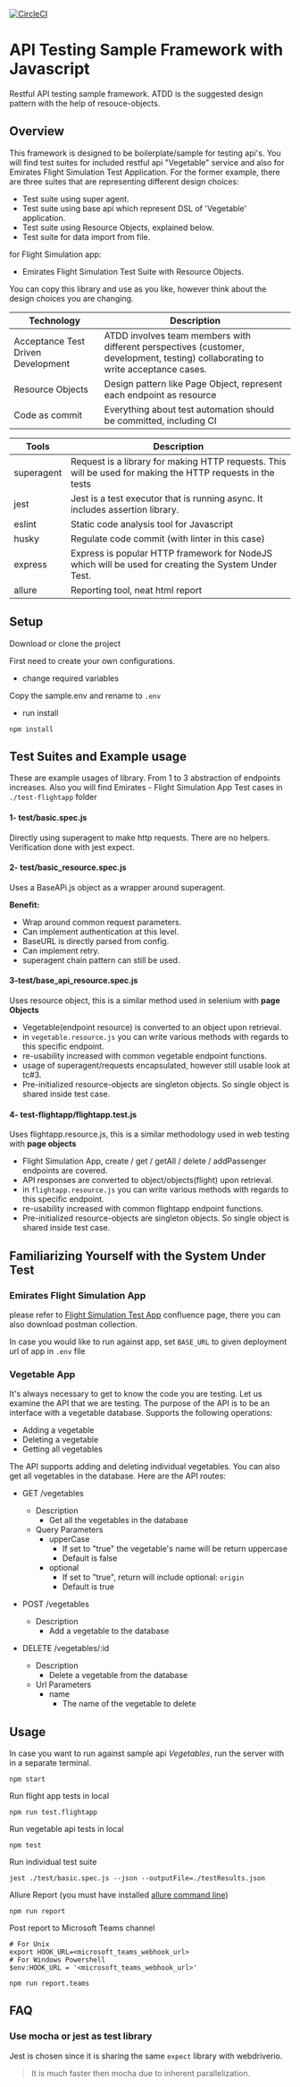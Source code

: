 [![CircleCI](https://circleci.com/gh/serhatbolsu/api-test-javascript-jest-boilerplate.svg?style=svg)](https://circleci.com/gh/serhatbolsu/api-test-javascript-jest-boilerplate)
# API Testing Sample Framework with Javascript
Restful API testing sample framework. ATDD is the suggested design pattern with the help of resouce-objects.
 
## Overview

This framework is designed to be boilerplate/sample for testing api's.
You will find test suites for included restful api "Vegetable" service and 
also for Emirates Flight Simulation Test Application. 
For the former example, there are three suites that are representing different design choices:
- Test suite using super agent.
- Test suite using base api which represent DSL of 'Vegetable' application.
- Test suite using Resource Objects, explained below.
- Test suite for data import from file.

for Flight Simulation app:
- Emirates Flight Simulation Test Suite with Resource Objects.

You can copy this library and use as you like, however think about the design choices you are changing.

| Technology | Description | 
| ---------- | ----------- |
| Acceptance Test Driven Development | ATDD involves team members with different perspectives (customer, development, testing) collaborating to write acceptance cases. |
| Resource Objects | Design pattern like Page Object, represent each endpoint as resource | 
| Code as commit | Everything about test automation should be committed, including CI | 

| Tools | Description |
| --- | --- |
| superagent | Request is a library for making HTTP requests. This will be used for making the HTTP requests in the tests |
| jest | Jest is a test executor that is running async. It includes assertion library. |
| eslint | Static code analysis tool for Javascript |
| husky | Regulate code commit (with linter in this case) |
| express | Express is popular HTTP framework for NodeJS which will be used for creating the System Under Test. |
| allure | Reporting tool, neat html report |

## Setup
Download or clone the project

First need to create your own configurations.
- change required variables

Copy the sample.env and rename to `.env`
- run install

```npm install```

## Test Suites and Example usage
These are example usages of library. From 1 to 3 abstraction of endpoints increases.
Also you will find Emirates - Flight Simulation App Test cases in `./test-flightapp` folder

#### 1- test/basic.spec.js
Directly using superagent to make http requests.
There are no helpers. Verification done with jest expect.

#### 2- test/basic_resource.spec.js
Uses a BaseAPi.js object as a wrapper around superagent.

**Benefit:**

- Wrap around common request parameters.
- Can implement authentication at this level.
- BaseURL is directly parsed from config.
- Can implement retry.
- superagent chain pattern can still be used.

#### 3-test/base_api_resource.spec.js
Uses resource object, this is a similar method used in selenium with **page Objects**

- Vegetable(endpoint resource) is converted to an object upon retrieval.
- in `vegetable.resource.js` you can write various methods with regards to this specific endpoint.
- re-usability increased with common vegetable endpoint functions.
- usage of superagent/requests encapsulated, however still usable look at tc#3.
- Pre-initialized resource-objects are singleton objects. So single object is shared inside test case.

#### 4- test-flightapp/flightapp.test.js
Uses flightapp.resource.js, this is a similar methodology used in web testing with **page objects**

- Flight Simulation App, create / get / getAll / delete / addPassenger endpoints are covered.
- API responses are converted to object/objects(flight) upon retrieval.
- in `flightapp.resource.js` you can write various methods with regards to this specific endpoint.
- re-usability increased with common flightapp endpoint functions.
- Pre-initialized resource-objects are singleton objects. So single object is shared inside test case.

## Familiarizing Yourself with the System Under Test
### Emirates Flight Simulation App
 please refer to [Flight Simulation Test App](https://confluence.emirates.com/display/IC/04.+Flight+Simulation+Test+App)
  confluence page, there you can also download postman collection.

In case you would like to run against app, set `BASE_URL` to given deployment url of app in `.env` file


### Vegetable App
It's always necessary to get to know the code you are testing. 
Let us examine the API that we are testing. The purpose of the API is to be an interface with a vegetable database. 
Supports the following operations:

- Adding a vegetable
- Deleting a vegetable
- Getting all vegetables

The API supports adding and deleting individual vegetables. You can also get all vegetables in the database. Here are the API routes:

* GET /vegetables
    * Description
        * Get all the vegetables in the database
    * Query Parameters
        * upperCase
            * If set to "true" the vegetable's name will be return uppercase
            * Default is false
        * optional
            * If set to "true", return will include optional: `origin`
            * Default is true

* POST /vegetables
    * Description
        * Add a vegetable to the database

* DELETE /vegetables/:id
    * Description
        * Delete a vegetable from the database
    * Url Parameters
        * name
            * The name of the vegetable to delete 

## Usage
In case you want to run against sample api *Vegetables*, 
run the server with in a separate terminal.

```npm start```

Run flight app tests in local

```npm run test.flightapp```

Run vegetable api tests in local

```npm test```

Run individual test suite

```jest ./test/basic.spec.js --json --outputFile=./testResults.json```

Allure Report
(you must have installed [allure command line](https://docs.qameta.io/allure/#_get_started))

```npm run report```

Post report to Microsoft Teams channel
```
# For Unix
export HOOK_URL=<microsoft_teams_webhook_url>
# For Windows Powershell
$env:HOOK_URL = '<microsoft_teams_webhook_url>'

npm run report.teams
```

## FAQ
### Use mocha or jest as test library
Jest is chosen since it is sharing the same `expect` library with webdriverio. 
> It is much faster then mocha due to inherent parallelization.

